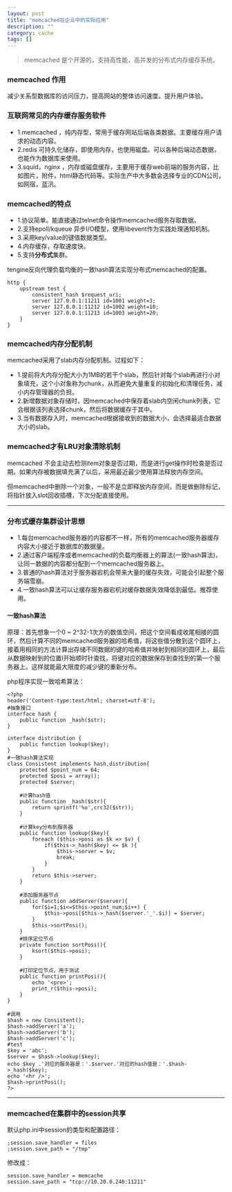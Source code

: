 ```yaml
---
layout: post
title: "memcached在企业中的实际应用"
description: ""
category: cache
tags: []
---
```


> memcached 是个开源的，支持高性能，高并发的分布式内存缓存系统。

### memcached 作用

减少关系型数据库的访问压力，提高网站的整体访问速度。提升用户体验。

### 互联网常见的内存缓存服务软件

* 1.memcached ，纯内存型，常用于缓存网站后端各类数据。主要缓存用户请求的动态内容。
* 2.redis 可持久化储存，即使用内存，也使用磁盘。可以各种后端动态数据，也能作为数据库来使用。
* 3.squid，nginx ，内存或磁盘缓存，主要用于缓存web前端的服务内容，比如图片，附件，html静态代码等。实际生产中大多数会选择专业的CDN公司，如网宿，蓝汛。

### memcached的特点

* 1.协议简单。能直接通过telnet命令操作memcached服务存取数据。
* 2.支持epoll/kqueue 异步I/O模型，使用libevent作为实践处理通知机制。
* 3.采用key/value的键值数据类型。
* 4.内存缓存，存取速度快。
* 5.支持**分布式**集群。

tengine反向代理负载均衡的一致hash算法实现分布式memcached的配置。

```
http {
    upstream test {
        consistent_hash $request_uri;
        server 127.0.0.1:11211 id=1001 weight=3;
        server 127.0.0.1:11212 id=1002 weight=10;
        server 127.0.0.1:11213 id=1003 weight=20;
    }
}
```

### memcached内存分配机制

memcached采用了slab内存分配机制。过程如下：

* 1.提前将大内存分配大小为1MB的若干个slab，然后针对每个slab再进行小对象填充，这个小对象称为chunk，从而避免大量重复的初始化和清理任务，减小内存管理器的负担。
* 2.新增数据对象存储时，因memcached中保存着slab内空闲chunk列表，它会根据该列表选择chunk，然后将数据缓存于其中。
* 3.当有数据存入时，memcached根据接收到的数据大小，会选择最适合数据大小的slab。

### memcached才有LRU对象清除机制

memcached 不会主动去检测item对象是否过期，而是进行get操作时检查是否过期。如果内存被数据填充满了以后，采用最近最少使用算法释放内存空间。

但memcached中删除一个对象，一般不是立即释放内存空间，而是做删除标记，将指针放入slot回收插槽，下次分配直接使用。

---

### 分布式缓存集群设计思想

* 1.每台memcached服务器的内容都不一样，所有的memcached服务器缓存内容大小接近于数据库的数据量。
* 2.通过客户端程序或者memcached的负载均衡器上的算法(一致hash算法)，让同一数据的内容都分配到一个memcached服务器上。
* 3.普通的hash算法对于服务器宕机会带来大量的缓存失效，可能会引起整个服务端雪崩。
* 4.一致hash算法可以让缓存服务器宕机对缓存数据失效降低到最低。推荐使用。

#### 一致hash算法

原理：首先想象一个0 ~ 2^32-1次方的数值空间，把这个空间看成收尾相接的圆环，然后计算不同的memcached服务器的哈希值，将这些值分散到这个圆环上，接着用相同的方法计算出存储不同数据的键的哈希值并映射到相同的圆环上，最后从数据映射到的位置I开始顺时针查找，将键对应的数据保存到查找到的第一个服务器上。这样就能最大限度的减少键的重新分布。

php程序实现一致哈希算法：

```
<?php
header('Content-type:text/html; charset=utf-8');
#抽象接口
interface hash {
    public function _hash($str);
}

interface distribution {
    public function lookup($key);
}
#一致hash算法实现
class Consistent implements hash,distribution{
    protected $point_num = 64;
    protected $posi = array();
    protected $server;

    #计算hash值
    public function _hash($str){
        return sprintf('%u',crc32($str));
    }

    #计算key分布到服务器
    public function lookup($key){
        foreach ($this->posi as $k => $v) {
            if($this->_hash($key) <= $k ){
                $this->server = $v;
                break;
            }
        }
        return $this->server;
    }

    #添加服务器节点
    public function addServer($server){
        for($i=1;$i<=$this->point_num;$i++) {
            $this->posi[$this->_hash($server.'_'.$i)] = $server;
        }
        $this->sortPosi();
    }
    #排序定位节点
    private function sortPosi(){
        ksort($this->posi);
    }

    #打印定位节点，用于测试
    public function printPosi(){
        echo '<pre>';
        print_r($this->posi);
    }
}

#调用
$hash = new Consistent();
$hash->addServer('a');
$hash->addServer('b');
$hash->addServer('c');
#test
$key = 'abc';
$server = $hash->lookup($key);
echo $key .'对应的服务器是：'.$server.'对应的hash值是：'.$hash->_hash($key);
echo '<hr />';
$hash->printPosi();
?>
```
---

### memcached在集群中的session共享

默认php.ini中session的类型和配置路径：

```
;session.save_handler = files
;session.save_path = "/tmp"

```

修改成：

```
session.save_handler = memcache
session.save_path = "tcp://10.20.0.240:11211"

```